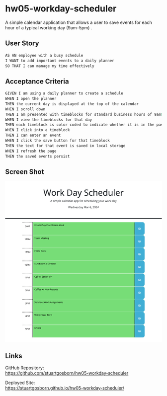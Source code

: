 # hw05-workday-scheduler
A simple calendar application that allows a user to save events for each hour of a typical working day (9am–5pm) .

## User Story

```md
AS AN employee with a busy schedule
I WANT to add important events to a daily planner
SO THAT I can manage my time effectively
```

## Acceptance Criteria

```md
GIVEN I am using a daily planner to create a schedule
WHEN I open the planner
THEN the current day is displayed at the top of the calendar
WHEN I scroll down
THEN I am presented with timeblocks for standard business hours of 9am&ndash;5pm
WHEN I view the timeblocks for that day
THEN each timeblock is color coded to indicate whether it is in the past, present, or future
WHEN I click into a timeblock
THEN I can enter an event
WHEN I click the save button for that timeblock
THEN the text for that event is saved in local storage
WHEN I refresh the page
THEN the saved events persist
```

## Screen Shot
![alt text](image.png)  

## Links

GitHub Repository:  
https://github.com/stuartgosborn/hw05-workday-scheduler  

Deployed Site:  
https://stuartgosborn.github.io/hw05-workday-scheduler/  

